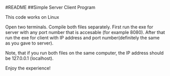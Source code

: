 #README
##Simple Server Client Program

This code works on Linux

Open two terminals. Compile both files separately.
First run the exe for server with any port number that is accesable (for example 8080).
After that run the exe for client with IP address and port number(definitely the same as you gave to server).

Note, that if you run both files on the same computer, the IP address should be 127.0.0.1 (localhost).


Enjoy the experience! 
